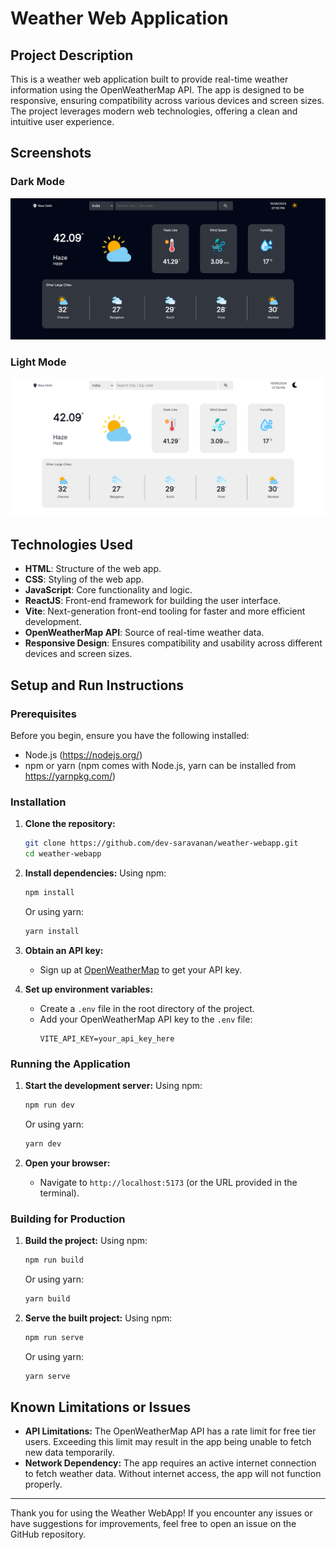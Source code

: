 # Weather Web Application

## Project Description

This is a weather web application built to provide real-time weather information using the OpenWeatherMap API. The app is designed to be responsive, ensuring compatibility across various devices and screen sizes. The project leverages modern web technologies, offering a clean and intuitive user experience.

## Screenshots

### Dark Mode

![Dark Mode](./screenshots/dark.png)

### Light Mode

![Light Mode](./screenshots/light.png)

## Technologies Used

- **HTML**: Structure of the web app.
- **CSS**: Styling of the web app.
- **JavaScript**: Core functionality and logic.
- **ReactJS**: Front-end framework for building the user interface.
- **Vite**: Next-generation front-end tooling for faster and more efficient development.
- **OpenWeatherMap API**: Source of real-time weather data.
- **Responsive Design**: Ensures compatibility and usability across different devices and screen sizes.

## Setup and Run Instructions

### Prerequisites

Before you begin, ensure you have the following installed:

- Node.js (https://nodejs.org/)
- npm or yarn (npm comes with Node.js, yarn can be installed from https://yarnpkg.com/)

### Installation

1. **Clone the repository:**

   ```bash
   git clone https://github.com/dev-saravanan/weather-webapp.git
   cd weather-webapp
   ```

2. **Install dependencies:**
   Using npm:

   ```bash
   npm install
   ```

   Or using yarn:

   ```bash
   yarn install
   ```

3. **Obtain an API key:**

   - Sign up at [OpenWeatherMap](https://openweathermap.org/) to get your API key.

4. **Set up environment variables:**
   - Create a `.env` file in the root directory of the project.
   - Add your OpenWeatherMap API key to the `.env` file:
     ```
     VITE_API_KEY=your_api_key_here
     ```

### Running the Application

1. **Start the development server:**
   Using npm:

   ```bash
   npm run dev
   ```

   Or using yarn:

   ```bash
   yarn dev
   ```

2. **Open your browser:**
   - Navigate to `http://localhost:5173` (or the URL provided in the terminal).

### Building for Production

1. **Build the project:**
   Using npm:

   ```bash
   npm run build
   ```

   Or using yarn:

   ```bash
   yarn build
   ```

2. **Serve the built project:**
   Using npm:
   ```bash
   npm run serve
   ```
   Or using yarn:
   ```bash
   yarn serve
   ```

## Known Limitations or Issues

- **API Limitations:** The OpenWeatherMap API has a rate limit for free tier users. Exceeding this limit may result in the app being unable to fetch new data temporarily.
- **Network Dependency:** The app requires an active internet connection to fetch weather data. Without internet access, the app will not function properly.

---

Thank you for using the Weather WebApp! If you encounter any issues or have suggestions for improvements, feel free to open an issue on the GitHub repository.
